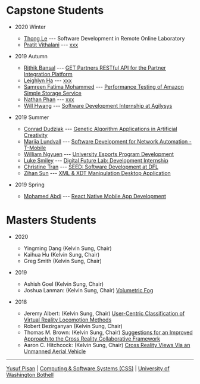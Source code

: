 
# Capstone Students

- 2020 Winter
  - [Thong Le](https://www.linkedin.com/in/thong-le-37a060151/) --- Software Development in Remote Online Laboratory
  - [Pratit Vithalani](https://www.linkedin.com/in/pratit-vithalani/) --- [xxx](./people/pratitvithalani)


- 2019 Autumn
  - [Rithik Bansal](https://www.linkedin.com/in/rithikbansal05/) --- [GET Partners RESTful API for the Partner Integration Platform](./people/rithikbansal)
  - [Leighlyn Ha](xxx) --- [xxx](./people/leighlynha)
  - [Samreen Fatima Mohammed](https://www.linkedin.com/in/samreen-mohammed-6b3492192/) --- [Performance Testing of Amazon Simple Storage Service](./people/samreenmohammed)
  - [Nathan Phan](https://www.linkedin.com/in/nathan-p-033a06112/) --- [xxx](./people/nathanphan)
  - [Will Hwang](https://www.linkedin.com/in/will-hwang/) --- [Software Development Internship at Agilysys](./people/willhwang)
  
- 2019 Summer
  - [Conrad Dudziak](https://www.linkedin.com/in/conrad-dudziak-1a4b1716b/) --- [Genetic Algorithm Applications in Artificial Creativity](./people/conraddudziak)
  - [Mariia Lundvall](https://www.linkedin.com/in/marialundvall/) --- [Software Development for Network Automation - T-Mobile](./people/mariialundvall)
  - [William Ngyuen](https://www.linkedin.com/in/willnguyen18/) --- [University Esports Program Development](./people/williamnguyen)
  - [Luke Smiley](https://www.linkedin.com/in/luke-smiley-7bb111184/) --- [Digital Future Lab: Development Internship](./people/lukesmiley)
  - [Christine Tran](https://www.linkedin.com/in/christine-tran-a0831014a/) --- [SEED: Software Development at DFL](./people/christinetran)
  - [Zihan Sun](https://www.linkedin.com/in/zihan-sun/) --- [XML & XDT Manipulation Desktop Application](./people/zihansun)

  
- 2019 Spring
  - [Mohamed Abdi](https://www.linkedin.com/in/moabdi21/) --- [React Native Mobile App Development](./people/mohamedabdi)



# Masters Students

- 2020
  - Yingming Dang (Kelvin Sung, Chair)
  - Kaihua Hu (Kelvin Sung, Chair)
  - Greg Smith (Kelvin Sung, Chair)
  
- 2019
   - Ashish Goel (Kelvin Sung, Chair)
   - Joshua Lanman:  (Kelvin Sung, Chair) [Volumetric Fog](./people/joshualanman)
   
- 2018
   - Jeremy Albert:  (Kelvin Sung, Chair) [User-Centric Classification of Virtual Reality Locomotion Methods](./people/jeremyalbert)
   - Robert Bezirganyan  (Kelvin Sung, Chair)
   - Thomas M. Brown:  (Kelvin Sung, Chair) [Suggestions for an Improved Approach to the Cross Reality Collaborative Framework](./people/thomasbrown)
   - Aaron C. Hitchcock:  (Kelvin Sung, Chair) [Cross Reality Views Via an Unmanned Aerial Vehicle](./people/aaronhitchcock)

  

***

[Yusuf Pisan](https://pisanorg.github.io/yusuf/) | [Computing & Software Systems (CSS)](https://www.uwb.edu/css) | [University of Washington Bothell](https://www.uwb.edu/)
